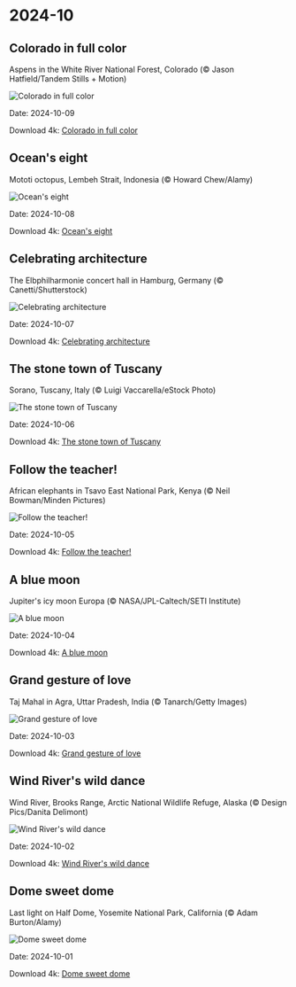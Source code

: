 # 2024-10

## Colorado in full color

Aspens in the White River National Forest, Colorado (© Jason Hatfield/Tandem Stills + Motion)

![Colorado in full color](https://bing.com/th?id=OHR.AspensColorado_EN-US9105602602_UHD.jpg&rf=LaDigue_UHD.jpg&pid=hp&w=1024&h=576&rs=1&c=4)

Date: 2024-10-09

Download 4k: [Colorado in full color](https://bing.com/th?id=OHR.AspensColorado_EN-US9105602602_UHD.jpg&rf=LaDigue_UHD.jpg&pid=hp&w=3840&h=2160&rs=1&c=4)

## Ocean's eight

Mototi octopus, Lembeh Strait, Indonesia (© Howard Chew/Alamy)

![Ocean's eight](https://bing.com/th?id=OHR.MototiOctopus_EN-US8820270832_UHD.jpg&rf=LaDigue_UHD.jpg&pid=hp&w=1024&h=576&rs=1&c=4)

Date: 2024-10-08

Download 4k: [Ocean's eight](https://bing.com/th?id=OHR.MototiOctopus_EN-US8820270832_UHD.jpg&rf=LaDigue_UHD.jpg&pid=hp&w=3840&h=2160&rs=1&c=4)

## Celebrating architecture

The Elbphilharmonie concert hall in Hamburg, Germany (© Canetti/Shutterstock)

![Celebrating architecture](https://bing.com/th?id=OHR.ElbePhilharmonic_EN-US8658450086_UHD.jpg&rf=LaDigue_UHD.jpg&pid=hp&w=1024&h=576&rs=1&c=4)

Date: 2024-10-07

Download 4k: [Celebrating architecture](https://bing.com/th?id=OHR.ElbePhilharmonic_EN-US8658450086_UHD.jpg&rf=LaDigue_UHD.jpg&pid=hp&w=3840&h=2160&rs=1&c=4)

## The stone town of Tuscany

Sorano, Tuscany, Italy (© Luigi Vaccarella/eStock Photo)

![The stone town of Tuscany](https://bing.com/th?id=OHR.SoranoItaly_EN-US2208208147_UHD.jpg&rf=LaDigue_UHD.jpg&pid=hp&w=1024&h=576&rs=1&c=4)

Date: 2024-10-06

Download 4k: [The stone town of Tuscany](https://bing.com/th?id=OHR.SoranoItaly_EN-US2208208147_UHD.jpg&rf=LaDigue_UHD.jpg&pid=hp&w=3840&h=2160&rs=1&c=4)

## Follow the teacher!

African elephants in Tsavo East National Park, Kenya (© Neil Bowman/Minden Pictures)

![Follow the teacher!](https://bing.com/th?id=OHR.ElephantTeacher_EN-US8363933732_UHD.jpg&rf=LaDigue_UHD.jpg&pid=hp&w=1024&h=576&rs=1&c=4)

Date: 2024-10-05

Download 4k: [Follow the teacher!](https://bing.com/th?id=OHR.ElephantTeacher_EN-US8363933732_UHD.jpg&rf=LaDigue_UHD.jpg&pid=hp&w=3840&h=2160&rs=1&c=4)

## A blue moon

Jupiter's icy moon Europa (© NASA/JPL-Caltech/SETI Institute)

![A blue moon](https://bing.com/th?id=OHR.EuropaMoon_EN-US8269574935_UHD.jpg&rf=LaDigue_UHD.jpg&pid=hp&w=1024&h=576&rs=1&c=4)

Date: 2024-10-04

Download 4k: [A blue moon](https://bing.com/th?id=OHR.EuropaMoon_EN-US8269574935_UHD.jpg&rf=LaDigue_UHD.jpg&pid=hp&w=3840&h=2160&rs=1&c=4)

## Grand gesture of love

Taj Mahal in Agra, Uttar Pradesh, India (© Tanarch/Getty Images)

![Grand gesture of love](https://bing.com/th?id=OHR.TajMahalReflection_EN-US5053333041_UHD.jpg&rf=LaDigue_UHD.jpg&pid=hp&w=1024&h=576&rs=1&c=4)

Date: 2024-10-03

Download 4k: [Grand gesture of love](https://bing.com/th?id=OHR.TajMahalReflection_EN-US5053333041_UHD.jpg&rf=LaDigue_UHD.jpg&pid=hp&w=3840&h=2160&rs=1&c=4)

## Wind River's wild dance

Wind River, Brooks Range, Arctic National Wildlife Refuge, Alaska (© Design Pics/Danita Delimont)

![Wind River's wild dance](https://bing.com/th?id=OHR.WindRiverAlaska_EN-US4993335597_UHD.jpg&rf=LaDigue_UHD.jpg&pid=hp&w=1024&h=576&rs=1&c=4)

Date: 2024-10-02

Download 4k: [Wind River's wild dance](https://bing.com/th?id=OHR.WindRiverAlaska_EN-US4993335597_UHD.jpg&rf=LaDigue_UHD.jpg&pid=hp&w=3840&h=2160&rs=1&c=4)

## Dome sweet dome

Last light on Half Dome, Yosemite National Park, California (© Adam Burton/Alamy)

![Dome sweet dome](https://bing.com/th?id=OHR.HalfDomeYosemite_EN-US4890007214_UHD.jpg&rf=LaDigue_UHD.jpg&pid=hp&w=1024&h=576&rs=1&c=4)

Date: 2024-10-01

Download 4k: [Dome sweet dome](https://bing.com/th?id=OHR.HalfDomeYosemite_EN-US4890007214_UHD.jpg&rf=LaDigue_UHD.jpg&pid=hp&w=3840&h=2160&rs=1&c=4)

